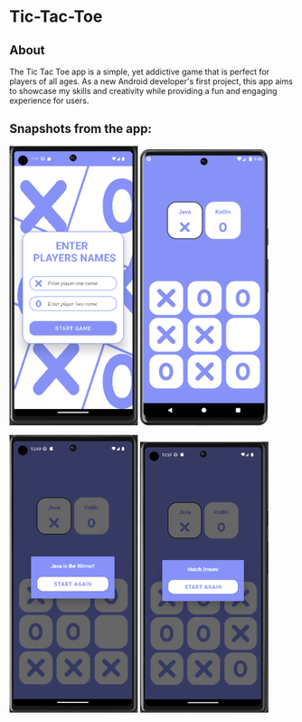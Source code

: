 # Tic-Tac-Toe

## About 

The Tic Tac Toe app is a simple, yet addictive game that is perfect for players of all ages. As a new Android developer's first project, this app aims to showcase my skills and creativity while providing a fun and engaging experience for users.

## Snapshots from the app:

<p allign="center">
<img src="./img/addplayerscreen.png" width="45%"/>
<img src="./img/playscreen.png" width="45%"/>
</p>
<p allign="center">
<img src="./img/winscreen.png" width="45%" />
<img src="./img/drawscreen.png" width="45%" />
</p>
